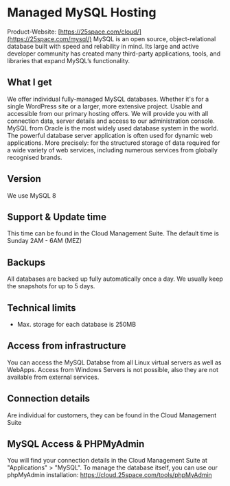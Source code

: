 # Managed MySQL Hosting
Product-Website: [https://25space.com/cloud/](https://25space.com/mysql/)
MySQL is an open source, object-relational database built with speed and reliability in mind. Its large and active developer community has created many third-party applications, tools, and libraries that expand MySQL’s functionality.

## What I get
We offer individual fully-managed MySQL databases. Whether it's for a single WordPress site or a larger, more extensive project. Usable and accessible from our primary hosting offers. We will provide you with all connection data, server details and access to our administration console.
MySQL from Oracle is the most widely used database system in the world. The powerful database server application is often used for dynamic web applications. More precisely: for the structured storage of data required for a wide variety of web services, including numerous services from globally recognised brands.

## Version
We use MySQL 8

## Support & Update time
This time can be found in the Cloud Management Suite. The default time is Sunday 2AM - 6AM (MEZ)

## Backups
All databases are backed up fully automatically once a day. We usually keep the snapshots for up to 5 days.

## Technical limits
- Max. storage for each database is 250MB

## Access from infrastructure
You can access the MySQL Databse from all Linux virtual servers as well as WebApps.
Access from Windows Servers is not possible, also they are not available from external services.

## Connection details
Are individual for customers, they can be found in the Cloud Management Suite

## MySQL Access & PHPMyAdmin
You will find your connection details in the Cloud Management Suite at "Applications" > "MySQL".
To manage the database itself, you can use our phpMyAdmin installation: https://cloud.25space.com/tools/phpMyAdmin
